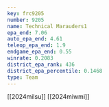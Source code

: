```yaml
---
key: frc9205
number: 9205
name: Technical Marauders1
epa_end: 7.06
auto_epa_end: 4.61
teleop_epa_end: 1.9
endgame_epa_end: 0.55
winrate: 0.2083
district_epa_rank: 436
district_epa_percentile: 0.1468
type: Team
---
```

[[2024milsu]]
[[2024miwmi]]
